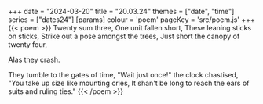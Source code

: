 +++
date = "2024-03-20"
title = "20.03.24"
themes = ["date", "time"]
series = ["dates24"]
[params]
  colour = 'poem'
  pageKey = 'src/poem.js'
+++
{{< poem >}}
Twenty sum three,
One unit fallen short,
These leaning sticks on sticks,
Strike out a pose amongst the trees,
Just short the canopy of twenty four,

Alas 
  they 
    crash.

They tumble to the gates of time,
"Wait just once!" the clock chastised,
"You take up size like mounting cries,
It shan't be long to reach the ears of suits and ruling ties."
{{< /poem >}}